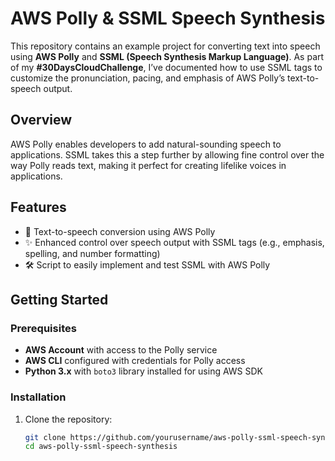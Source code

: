 # AWS Polly & SSML Speech Synthesis

This repository contains an example project for converting text into speech using **AWS Polly** and **SSML (Speech Synthesis Markup Language)**. As part of my **#30DaysCloudChallenge**, I’ve documented how to use SSML tags to customize the pronunciation, pacing, and emphasis of AWS Polly’s text-to-speech output.

## Overview

AWS Polly enables developers to add natural-sounding speech to applications. SSML takes this a step further by allowing fine control over the way Polly reads text, making it perfect for creating lifelike voices in applications.

## Features

- 📢 Text-to-speech conversion using AWS Polly
- ✨ Enhanced control over speech output with SSML tags (e.g., emphasis, spelling, and number formatting)
- 🛠️ Script to easily implement and test SSML with AWS Polly

## Getting Started

### Prerequisites

- **AWS Account** with access to the Polly service
- **AWS CLI** configured with credentials for Polly access
- **Python 3.x** with `boto3` library installed for using AWS SDK

### Installation

1. Clone the repository:
   ```bash
   git clone https://github.com/yourusername/aws-polly-ssml-speech-synthesis.git
   cd aws-polly-ssml-speech-synthesis
